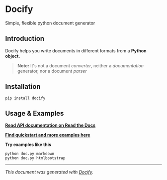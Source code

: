 Docify
===============

Simple, flexible python document generator



 

Introduction
---------------

Docify helps you write documents in different formats from a **Python object.**

> **Note:** It's not a document *converter*, neither a *documentation* generator, nor a document *parser*



 

Installation
---------------

```
pip install docify
```



 

Usage & Examples
---------------

**[Read API documentation on Read the Docs](https://docify.readthedocs.io)**



**[Find quickstart and more examples here](https://github.com/rapidstack/docify/tree/master/examples)**

**Try examples like this**

```
python doc.py markdown
python doc.py htmlbootstrap
```



--------------------

*This document was generated with [Docify](https://github.com/rapidstack/Docify).*




